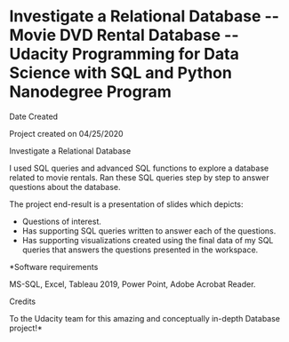# Investigate a Relational Database -- Movie DVD Rental Database -- Udacity Programming for Data Science with SQL and Python Nanodegree Program

Date Created

Project created on 04/25/2020

Investigate a Relational Database

I used SQL queries and advanced SQL functions to explore a database related to movie rentals. Ran these SQL queries step by step to answer questions about the database.

The project end-result is a presentation of slides which depicts:

- Questions of interest.
- Has supporting SQL queries written to answer each of the questions.
- Has supporting visualizations created using the final data of my SQL queries that answers the questions presented in the workspace.

*Software requirements

MS-SQL, Excel, Tableau 2019, Power Point, Adobe Acrobat Reader.

Credits

To the Udacity team for this amazing and conceptually in-depth Database project!*
